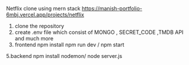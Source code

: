 Netflix clone using mern stack 
https://manish-portfolio-6mbj.vercel.app/projects/netflix
1. clone the repository 
2. create .env file which consist of
MONGO , SECRET_CODE ,TMDB API and much more
4. frontend
 npm install
 npm run dev / npm start

5.backend
npm install 
nodemon/ node server.js

